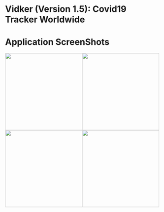 # Vidker (Version 1.5): Covid19 Tracker Worldwide

# Application ScreenShots

<img src="https://user-images.githubusercontent.com/72482679/224465094-6ce69b56-0e3b-42a9-a25f-12b6b980382f.png" data-canonical-src="screenshots/1.png" width="250" /><img src="https://user-images.githubusercontent.com/72482679/224465098-d5f1eaae-aaaf-4a66-93ff-bddd1cf8ac39.png" data-canonical-src="screenshots/3.png" width="250" /><img src="https://user-images.githubusercontent.com/72482679/224465099-d51d39db-0454-49f8-8135-dbe2a571bfbe.png" data-canonical-src="screenshots/4.png" width="250" /><img src="https://user-images.githubusercontent.com/72482679/224465101-44fd015e-5f03-4aad-ab20-7d0c3cf0f6b0.png" data-canonical-src="screenshots/5.png" width="250" />
